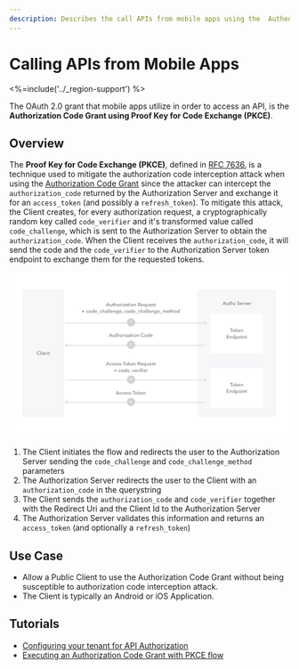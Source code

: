 ```yaml
---
description: Describes the call APIs from mobile apps using the  Authentication Code Grant (PKCE).
---
```


# Calling APIs from Mobile Apps
<%=include('../_region-support') %>

The OAuth 2.0 grant that mobile apps utilize in order to access an API, is the **Authorization Code Grant using Proof Key for Code Exchange (PKCE)**.

## Overview

The **Proof Key for Code Exchange (PKCE)**, defined in [RFC 7636](https://tools.ietf.org/html/rfc7636), is a technique used to mitigate the authorization code interception attack when using the [Authorization Code Grant](/api-auth/grant/authorization-code) since the attacker can intercept the `authorization_code` returned by the Authorization Server and exchange it for an `access_token` (and possibly a `refresh_token`).
To mitigate this attack, the Client creates, for every authorization request, a cryptographically random key called `code_verifier` and it's transformed value called `code_challenge`, which is sent to the Authorization Server to obtain the `authorization_code`. When the Client receives the `authorization_code`, it will send the code and the `code_verifier` to the Authorization Server token endpoint to exchange them for the requested tokens.

![Authorization Code Grant using PKCE](/media/articles/api-auth/authorization-code-grant-pkce.png)

 1. The Client initiates the flow and redirects the user to the Authorization Server sending the `code_challenge` and `code_challenge_method` parameters
 2. The Authorization Server redirects the user to the Client with an `authorization_code` in the querystring
 3. The Client sends the `authorization_code` and `code_verifier` together with the Redirect Uri and the Client Id to the Authorization Server
 4. The Authorization Server validates this information and returns an `access_token` (and optionally a `refresh_token`)

## Use Case

 - Allow a Public Client to use the Authorization Code Grant without being susceptible to authorization code interception attack.
 - The Client is typically an Android or iOS Application.

 ## Tutorials

  - [Configuring your tenant for API Authorization](/api-auth/tutorials/configuring-tenant-for-api-auth)
  - [Executing an Authorization Code Grant with PKCE flow](/api-auth/tutorials/authorization-code-grant-pkce)
